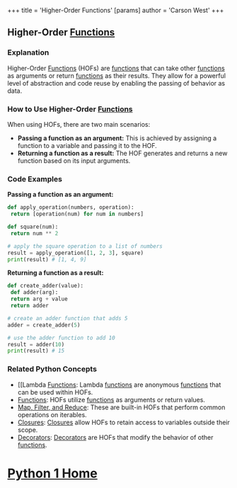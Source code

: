 +++
 title = 'Higher-Order Functions'
[params]
	author = 'Carson West'
+++
## Higher-Order [Functions](./../functions/)

### Explanation
Higher-Order [Functions](./../functions/) (HOFs) are [functions](./../functions/) that can take other [functions](./../functions/) as arguments or return [functions](./../functions/) as their results. They allow for a powerful level of abstraction and code reuse by enabling the passing of behavior as data.

### How to Use Higher-Order [Functions](./../functions/)
When using HOFs, there are two main scenarios:

- **Passing a function as an argument:** This is achieved by assigning a function to a variable and passing it to the HOF.
- **Returning a function as a result:** The HOF generates and returns a new function based on its input arguments.

### Code Examples
**Passing a function as an argument:**

```python
def apply_operation(numbers, operation):
 return [operation(num) for num in numbers]

def square(num):
 return num ** 2

# apply the square operation to a list of numbers
result = apply_operation([1, 2, 3], square)
print(result) # [1, 4, 9]
```

**Returning a function as a result:**

```python
def create_adder(value):
 def adder(arg):
 return arg + value
 return adder

# create an adder function that adds 5
adder = create_adder(5)

# use the adder function to add 10
result = adder(10)
print(result) # 15
```

### Related Python Concepts

- [[Lambda [Functions](./../functions/): Lambda [functions](./../functions/) are anonymous [functions](./../functions/) that can be used within HOFs.
- [Functions](./../functions/): HOFs utilize [functions](./../functions/) as arguments or return values.
- [Map, Filter, and Reduce](./../map-filter-and-reduce/): These are built-in HOFs that perform common operations on iterables.
- [Closures](./../closures/): [Closures](./../closures/) allow HOFs to retain access to variables outside their scope.
- [Decorators](./../decorators/): [Decorators](./../decorators/) are HOFs that modify the behavior of other [functions](./../functions/).
# [Python 1 Home](./../python-1-home/)